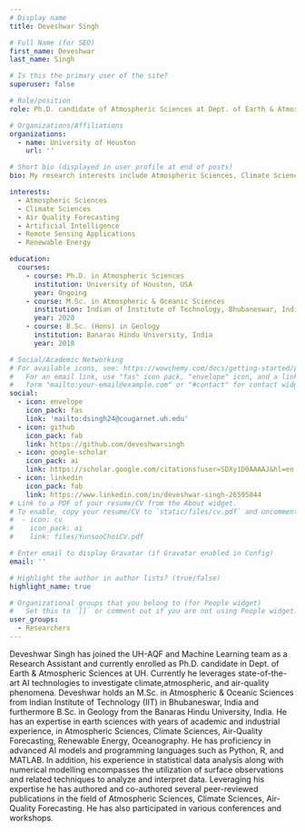 ```yaml
---
# Display name
title: Deveshwar Singh

# Full Name (for SEO)
first_name: Deveshwar
last_name: Singh

# Is this the primary user of the site?
superuser: false

# Role/position
role: Ph.D. candidate of Atmospheric Sciences at Dept. of Earth & Atmospheric Sciences

# Organizations/Affiliations
organizations:
  - name: University of Houston
    url: ''

# Short bio (displayed in user profile at end of posts)
bio: My research interests include Atmospheric Sciences, Climate Sciences, Air-Quality, Remote Sensing and AI (Deep Learning/ Machine Learning).

interests:
  - Atmospheric Sciences
  - Climate Sciences
  - Air Quality Forecasting
  - Artificial Intelligence
  - Remote Sensing Applications
  - Renewable Energy

education:
  courses:
    - course: Ph.D. in Atmospheric Sciences
      institution: University of Houston, USA
      year: Ongoing
    - course: M.Sc. in Atmospheric & Oceanic Sciences
      institution: Indian of Institute of Technology, Bhubaneswar, India 
      year: 2020
    - course: B.Sc. (Hons) in Geology
      institution: Banaras Hindu University, India
      year: 2018

# Social/Academic Networking
# For available icons, see: https://wowchemy.com/docs/getting-started/page-builder/#icons
#   For an email link, use "fas" icon pack, "envelope" icon, and a link in the
#   form "mailto:your-email@example.com" or "#contact" for contact widget.
social:
  - icon: envelope
    icon_pack: fas
    link: 'mailto:dsingh24@cougarnet.uh.edu'
  - icon: github
    icon_pack: fab
    link: https://github.com/deveshwarsingh
  - icon: google-scholar
    icon_pack: ai
    link: https://scholar.google.com/citations?user=SDXy1D0AAAAJ&hl=en
  - icon: linkedin
    icon_pack: fab
    link: https://www.linkedin.com/in/deveshwar-singh-26595844
# Link to a PDF of your resume/CV from the About widget.
# To enable, copy your resume/CV to `static/files/cv.pdf` and uncomment the lines below.
#  - icon: cv
#    icon_pack: ai
#    link: files/YunsooChoiCV.pdf

# Enter email to display Gravatar (if Gravatar enabled in Config)
email: ''

# Highlight the author in author lists? (true/false)
highlight_name: true

# Organizational groups that you belong to (for People widget)
#   Set this to `[]` or comment out if you are not using People widget.
user_groups:
  - Researchers 
---
```


Deveshwar Singh has joined the UH-AQF and Machine Learning team as a Research Assistant and currently enrolled as Ph.D. candidate in Dept. of Earth & Atmospheric Sciences at UH. Currently he leverages state-of-the-art AI technologies to investigate climate,atmospheric, and air-quality phenomena. Deveshwar holds an M.Sc. in Atmospheric & Oceanic Sciences from Indian Institute of Technology (IIT) in Bhubaneswar, India and furthermore B.Sc. in Geology from the Banaras Hindu University, India.
He has an expertise in earth sciences with years of academic and industrial experience, in Atmospheric Sciences, Climate Sciences, Air-Quality Forecasting, Renewable Energy, Oceanography. He has proficiency in advanced AI models and programming languages such as Python, R, and MATLAB. In addition, his experience in statistical data analysis along with numerical modelling encompasses the utilization of surface observations and related techniques to analyze and interpret data. Leveraging his expertise he has authored and co-authored several peer-reviewed publications in the field of Atmospheric Sciences, Climate Sciences, Air-Quality Forecasting. He has also participated in various conferences and workshops.
